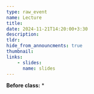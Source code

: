 ```yaml
---
type: raw_event
name: Lecture
title: 
date: 2024-11-21T14:20:00+3:30
description: 
tldr: 
hide_from_announcments: true
thumbnail:
links:
    - slides: 
      name: slides
---
```


**Before class:**
* 

